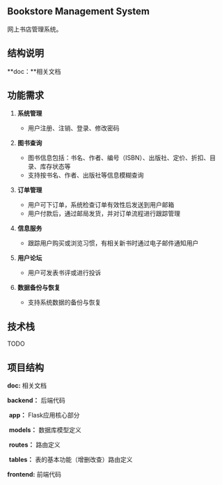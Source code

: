 ## Bookstore Management System

网上书店管理系统。

## 结构说明

**doc：**相关文档

## 功能需求

1. **系统管理**
   - 用户注册、注销、登录、修改密码

2. **图书查询**
   - 图书信息包括：书名、作者、编号（ISBN）、出版社、定价、折扣、目录、库存状态等
   - 支持按书名、作者、出版社等信息模糊查询

3. **订单管理**
   - 用户可下订单，系统检查订单有效性后发送到用户邮箱
   - 用户付款后，通过邮局发货，并对订单流程进行跟踪管理

4. **信息服务**
   - 跟踪用户购买或浏览习惯，有相关新书时通过电子邮件通知用户

5. **用户论坛**
   - 用户可发表书评或进行投诉

6. **数据备份与恢复**
   - 支持系统数据的备份与恢复

## 技术栈

TODO

## 项目结构

**doc:** 相关文档

**backend：** 后端代码

​	**app：** Flask应用核心部分

​		**models：** 数据库模型定义

​		**routes：** 路由定义

​			**tables：** 表的基本功能（增删改查）路由定义

**frontend:** 前端代码
